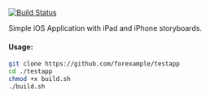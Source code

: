 [![Build Status](https://travis-ci.org/forexample/testapp.svg?branch=master)](https://travis-ci.org/forexample/testapp)

Simple iOS Application with iPad and iPhone storyboards.

#### Usage:

```bash
git clone https://github.com/forexample/testapp
cd ./testapp
chmod +x build.sh
./build.sh
```
